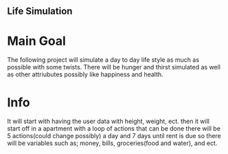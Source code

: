 ## **Life Simulation**
# Main Goal
The following project will simulate a day to day life style as much as possible with some twists. There will be hunger and thirst simulated as well as other attriubutes possibly like happiness and health.

# Info
It will start with having the user data with height, weight, ect.
then it will start off in a apartment with a loop of actions that can be done
there will be 5 actions(could change possibly) a day and 7 days until rent is due so there will be variables such as; money, bills, groceries(food and water), and ect.
